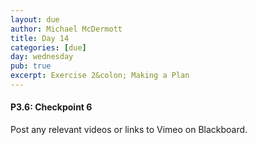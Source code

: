 ```yaml
---
layout: due
author: Michael McDermott
title: Day 14
categories: [due]
day: wednesday
pub: true
excerpt: Exercise 2&colon; Making a Plan
---
```

#### P3.6: Checkpoint 6
Post any relevant videos or links to Vimeo on Blackboard.
